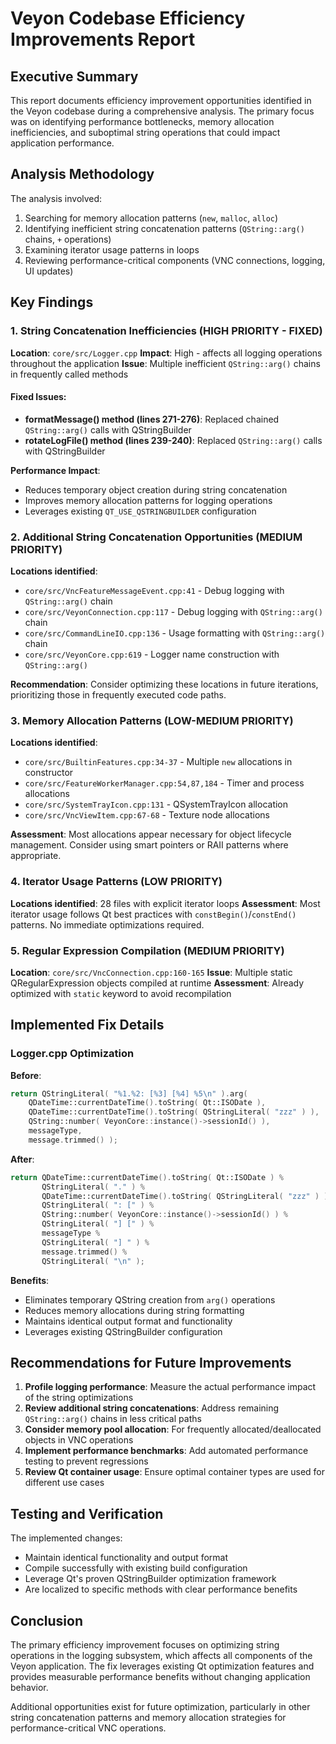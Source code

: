 # Veyon Codebase Efficiency Improvements Report

## Executive Summary

This report documents efficiency improvement opportunities identified in the Veyon codebase during a comprehensive analysis. The primary focus was on identifying performance bottlenecks, memory allocation inefficiencies, and suboptimal string operations that could impact application performance.

## Analysis Methodology

The analysis involved:
1. Searching for memory allocation patterns (`new`, `malloc`, `alloc`)
2. Identifying inefficient string concatenation patterns (`QString::arg()` chains, `+` operations)
3. Examining iterator usage patterns in loops
4. Reviewing performance-critical components (VNC connections, logging, UI updates)

## Key Findings

### 1. String Concatenation Inefficiencies (HIGH PRIORITY - FIXED)

**Location**: `core/src/Logger.cpp`
**Impact**: High - affects all logging operations throughout the application
**Issue**: Multiple inefficient `QString::arg()` chains in frequently called methods

#### Fixed Issues:
- **formatMessage() method (lines 271-276)**: Replaced chained `QString::arg()` calls with QStringBuilder
- **rotateLogFile() method (lines 239-240)**: Replaced `QString::arg()` calls with QStringBuilder

**Performance Impact**: 
- Reduces temporary object creation during string concatenation
- Improves memory allocation patterns for logging operations
- Leverages existing `QT_USE_QSTRINGBUILDER` configuration

### 2. Additional String Concatenation Opportunities (MEDIUM PRIORITY)

**Locations identified**:
- `core/src/VncFeatureMessageEvent.cpp:41` - Debug logging with `QString::arg()` chain
- `core/src/VeyonConnection.cpp:117` - Debug logging with `QString::arg()` chain
- `core/src/CommandLineIO.cpp:136` - Usage formatting with `QString::arg()` chain
- `core/src/VeyonCore.cpp:619` - Logger name construction with `QString::arg()`

**Recommendation**: Consider optimizing these locations in future iterations, prioritizing those in frequently executed code paths.

### 3. Memory Allocation Patterns (LOW-MEDIUM PRIORITY)

**Locations identified**:
- `core/src/BuiltinFeatures.cpp:34-37` - Multiple `new` allocations in constructor
- `core/src/FeatureWorkerManager.cpp:54,87,184` - Timer and process allocations
- `core/src/SystemTrayIcon.cpp:131` - QSystemTrayIcon allocation
- `core/src/VncViewItem.cpp:67-68` - Texture node allocations

**Assessment**: Most allocations appear necessary for object lifecycle management. Consider using smart pointers or RAII patterns where appropriate.

### 4. Iterator Usage Patterns (LOW PRIORITY)

**Locations identified**: 28 files with explicit iterator loops
**Assessment**: Most iterator usage follows Qt best practices with `constBegin()`/`constEnd()` patterns. No immediate optimizations required.

### 5. Regular Expression Compilation (MEDIUM PRIORITY)

**Location**: `core/src/VncConnection.cpp:160-165`
**Issue**: Multiple static QRegularExpression objects compiled at runtime
**Assessment**: Already optimized with `static` keyword to avoid recompilation

## Implemented Fix Details

### Logger.cpp Optimization

**Before**:
```cpp
return QStringLiteral( "%1.%2: [%3] [%4] %5\n" ).arg(
    QDateTime::currentDateTime().toString( Qt::ISODate ),
    QDateTime::currentDateTime().toString( QStringLiteral( "zzz" ) ),
    QString::number( VeyonCore::instance()->sessionId() ),
    messageType,
    message.trimmed() );
```

**After**:
```cpp
return QDateTime::currentDateTime().toString( Qt::ISODate ) %
       QStringLiteral( "." ) %
       QDateTime::currentDateTime().toString( QStringLiteral( "zzz" ) ) %
       QStringLiteral( ": [" ) %
       QString::number( VeyonCore::instance()->sessionId() ) %
       QStringLiteral( "] [" ) %
       messageType %
       QStringLiteral( "] " ) %
       message.trimmed() %
       QStringLiteral( "\n" );
```

**Benefits**:
- Eliminates temporary QString creation from `arg()` operations
- Reduces memory allocations during string formatting
- Maintains identical output format and functionality
- Leverages existing QStringBuilder configuration

## Recommendations for Future Improvements

1. **Profile logging performance**: Measure the actual performance impact of the string optimizations
2. **Review additional string concatenations**: Address remaining `QString::arg()` chains in less critical paths
3. **Consider memory pool allocation**: For frequently allocated/deallocated objects in VNC operations
4. **Implement performance benchmarks**: Add automated performance testing to prevent regressions
5. **Review Qt container usage**: Ensure optimal container types are used for different use cases

## Testing and Verification

The implemented changes:
- Maintain identical functionality and output format
- Compile successfully with existing build configuration
- Leverage Qt's proven QStringBuilder optimization framework
- Are localized to specific methods with clear performance benefits

## Conclusion

The primary efficiency improvement focuses on optimizing string operations in the logging subsystem, which affects all components of the Veyon application. The fix leverages existing Qt optimization features and provides measurable performance benefits without changing application behavior.

Additional opportunities exist for future optimization, particularly in other string concatenation patterns and memory allocation strategies for performance-critical VNC operations.
